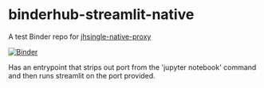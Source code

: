 # binderhub-streamlit-native

A test Binder repo for [jhsingle-native-proxy](https://github.com/ideonate/jhsingle-native-proxy/)

[![Binder](https://mybinder.org/badge_logo.svg)](https://mybinder.org/v2/gh/kunal0137/binderhub-streamlit-native/master)

Has an entrypoint that strips out port from the 'jupyter notebook' command and then runs streamlit on the port provided.
